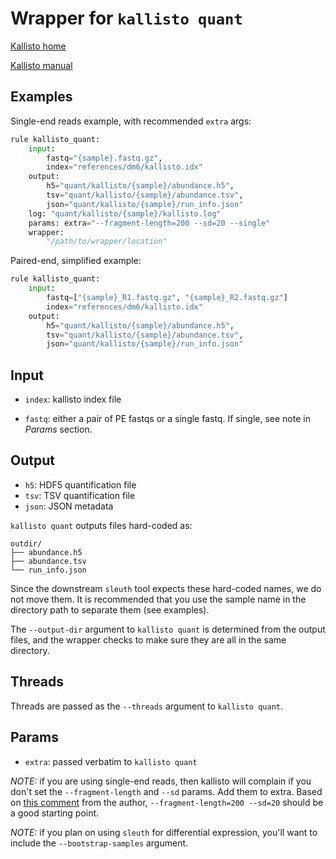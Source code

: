 # Wrapper for `kallisto quant`


[Kallisto home](https://pachterlab.github.io/kallisto/)

[Kallisto manual](https://pachterlab.github.io/kallisto/manual)

## Examples

Single-end reads example, with recommended `extra` args:

```python
rule kallisto_quant:
    input:
        fastq="{sample}.fastq.gz",
        index="references/dm6/kallisto.idx"
    output:
        h5="quant/kallisto/{sample}/abundance.h5",
        tsv="quant/kallisto/{sample}/abundance.tsv",
        json="quant/kallisto/{sample}/run_info.json"
    log: "quant/kallisto/{sample}/kallisto.log"
    params: extra="--fragment-length=200 --sd=20 --single"
    wrapper:
        "/path/to/wrapper/location"
```

Paired-end, simplified example:

```python
rule kallisto_quant:
    input:
        fastq=["{sample}_R1.fastq.gz", "{sample}_R2.fastq.gz"]
        index="references/dm6/kallisto.idx"
    output:
        h5="quant/kallisto/{sample}/abundance.h5",
        tsv="quant/kallisto/{sample}/abundance.tsv",
        json="quant/kallisto/{sample}/run_info.json"
```

## Input

* `index`: kallisto index file

* `fastq`: either a pair of PE fastqs or a single fastq. If single, see note in *Params* section.

## Output

- `h5`: HDF5 quantification file
- `tsv`: TSV quantification file
- `json`: JSON metadata

`kallisto quant` outputs files hard-coded as:

```
outdir/
├── abundance.h5
├── abundance.tsv
└── run_info.json
```

Since the downstream `sleuth` tool expects these hard-coded names, we do not
move them. It is recommended that you use the sample name in the directory path
to separate them (see examples).

The `--output-dir` argument to `kallisto quant` is determined from the output
files, and the wrapper checks to make sure they are all in the same directory.

## Threads

Threads are passed as the `--threads` argument to `kallisto quant`.

## Params

* `extra`: passed verbatim to `kallisto quant`

*NOTE:* if you are using single-end reads, then kallisto will complain if you
don't set the `--fragment-length` and `--sd` params. Add them to extra. Based
on [this
comment](https://groups.google.com/forum/#!searchin/kallisto-sleuth-users/sd/kallisto-sleuth-users/VPJfzL502bw/e2JDq7ezBgAJ)
from the author, `--fragment-length=200 --sd=20` should be a good starting
point.

*NOTE:* if you plan on using `sleuth` for differential expression, you'll want
to include the `--bootstrap-samples` argument.

